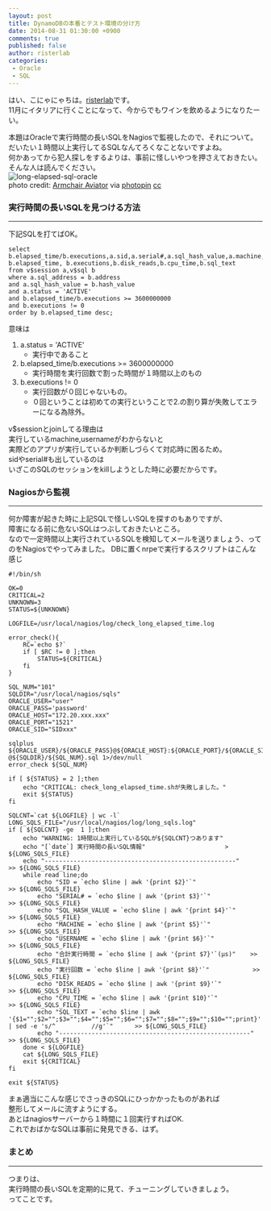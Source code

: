 ```yaml
---
layout: post
title: DynamoDBの本番とテスト環境の分け方
date: 2014-08-31 01:30:00 +0900
comments: true
published: false
author: risterlab
categories: 
 - Oracle
 - SQL
---
```

  
はい、こにゃにゃちは。[risterlab](http://diary.risterlab.com)です。  
11月にイタリアに行くことになって、今からでもワインを飲めるようになりたーい。  
  
本題はOracleで実行時間の長いSQLをNagiosで監視したので、それについて。  
だいたい１時間以上実行してるSQLなんてろくなことないですよね。  
何かあってから犯人探しをするよりは、事前に怪しいやつを押さえておきたい。そんな人は読んでください。   
![long-elapsed-sql-oracle](http://blog.branch4.pw/images/2014/09/long_elapsed_sql_oracle.jpg)  
photo credit: <a href="https://www.flickr.com/photos/fun_flying/246252433/">Armchair Aviator</a> via <a href="http://photopin.com">photopin</a> <a href="http://creativecommons.org/licenses/by/2.0/">cc</a>  
  
<!-- more --> 
### 実行時間の長いSQLを見つける方法  
----------
  
下記SQLを打てばOK。  

```
select
b.elapsed_time/b.executions,a.sid,a.serial#,a.sql_hash_value,a.machine,a.username,
b.elapsed_time, b.executions,b.disk_reads,b.cpu_time,b.sql_text
from v$session a,v$sql b
where a.sql_address = b.address
and a.sql_hash_value = b.hash_value
and a.status = 'ACTIVE'
and b.elapsed_time/b.executions >= 3600000000
and b.executions != 0
order by b.elapsed_time desc;
```  

意味は  

1. a.status = 'ACTIVE' 
   - 実行中であること  
1. b.elapsed_time/b.executions >= 3600000000
   - 実行時間を実行回数で割った時間が１時間以上のもの  
1. b.executions != 0
   - 実行回数が０回じゃないもの。
   - ０回ということは初めての実行ということで2.の割り算が失敗してエラーになる為除外。  

v$sessionとjoinしてる理由は  
実行しているmachine,usernameがわからないと  
実際どのアプリが実行しているか判断しづらくて対応時に困るため。  
sidやserial#も出しているのは  
いざこのSQLのセッションをkillしようとした時に必要だからです。  

### Nagiosから監視   
----------
  
何か障害が起きた時に上記SQLで怪しいSQLを探すのもありですが、  
障害になる前に危ないSQLはつぶしておきたいところ。  
なので一定時間以上実行されているSQLを検知してメールを送りましょう、ってのをNagiosでやってみました。
DBに置くnrpeで実行するスクリプトはこんな感じ

```
#!/bin/sh

OK=0
CRITICAL=2
UNKNOWN=3
STATUS=${UNKNOWN}

LOGFILE=/usr/local/nagios/log/check_long_elapsed_time.log

error_check(){
	RC=`echo $?`
	if [ $RC != 0 ];then
		STATUS=${CRITICAL}
	fi
}

SQL_NUM="101"
SQLDIR="/usr/local/nagios/sqls"
ORACLE_USER="user"
ORACLE_PASS='password'
ORACLE_HOST="172.20.xxx.xxx"
ORACLE_PORT="1521"
ORACLE_SID="SIDxxx"

sqlplus ${ORACLE_USER}/${ORACLE_PASS}@${ORACLE_HOST}:${ORACLE_PORT}/${ORACLE_SID} @${SQLDIR}/${SQL_NUM}.sql 1>/dev/null
error_check ${SQL_NUM}

if [ ${STATUS} = 2 ];then
	echo "CRITICAL: check_long_elapsed_time.shが失敗しました。"
	exit ${STATUS}
fi

SQLCNT=`cat ${LOGFILE} | wc -l`
LONG_SQLS_FILE="/usr/local/nagios/log/long_sqls.log"
if [ ${SQLCNT} -ge  1 ];then
	echo "WARNING: 1時間以上実行しているSQLが${SQLCNT}つあります"
	echo "[`date`] 実行時間の長いSQL情報"		 		      > ${LONG_SQLS_FILE}
	echo "-----------------------------------------------------"         >> ${LONG_SQLS_FILE}
	while read line;do
		echo "SID = `echo $line | awk '{print $2}'`"                 >> ${LONG_SQLS_FILE}
		echo "SERIAL# = `echo $line | awk '{print $3}'`"             >> ${LONG_SQLS_FILE}
		echo "SQL_HASH_VALUE = `echo $line | awk '{print $4}'`"      >> ${LONG_SQLS_FILE}
		echo "MACHINE = `echo $line | awk '{print $5}'`"             >> ${LONG_SQLS_FILE}
		echo "USERNAME = `echo $line | awk '{print $6}'`"            >> ${LONG_SQLS_FILE}
		echo "合計実行時間 = `echo $line | awk '{print $7}'`(μs)"    >> ${LONG_SQLS_FILE}
		echo "実行回数 = `echo $line | awk '{print $8}'`"            >> ${LONG_SQLS_FILE}
		echo "DISK_READS = `echo $line | awk '{print $9}'`"          >> ${LONG_SQLS_FILE}
		echo "CPU_TIME = `echo $line | awk '{print $10}'`"           >> ${LONG_SQLS_FILE}
		echo "SQL_TEXT = `echo $line | awk '{$1="";$2="";$3="";$4="";$5="";$6="";$7="";$8="";$9="";$10="";print}' | sed -e 's/^          //g'`"	     >> ${LONG_SQLS_FILE}
		echo "-----------------------------------------------------" >> ${LONG_SQLS_FILE}
	done < ${LOGFILE}
	cat ${LONG_SQLS_FILE}
	exit ${CRITICAL}
fi

exit ${STATUS}
```
  
まぁ適当にこんな感じでさっきのSQLにひっかかったものがあれば  
整形してメールに流すようにする。  
あとはnagiosサーバーから１時間に１回実行すればOK.  
これでおばかなSQLは事前に発見できる、はず。  
   
### まとめ  
----------
  
つまりは、  
実行時間の長いSQLを定期的に見て、チューニングしていきましょう。  
ってことです。  
  
